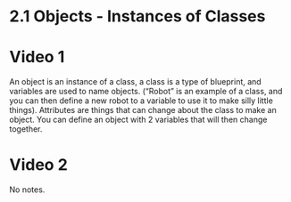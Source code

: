 # 2.1 Objects - Instances of Classes
# Video 1
An object is an instance of a class, a class is a type of blueprint, and variables are used to name objects. (“Robot” is an example of a class, and you can then define a new robot to a variable to use it to make silly little things).
Attributes are things that can change about the class to make an object.
You can define an object with 2 variables that will then change together.
# Video 2
No notes.
